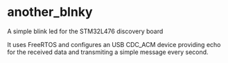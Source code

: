 # another_blnky
A simple blink led for the STM32L476 discovery board

It uses FreeRTOS and configures an USB CDC_ACM device providing echo for the received data and transmiting a simple message every second.
